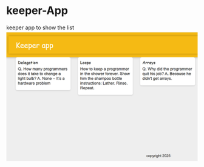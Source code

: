 # keeper-App
keeper app to show the list 
![image alt](https://github.com/Lamrot12/keeper-App/blob/main/photo_2025-01-26_23-21-02.jpg?raw=true)
